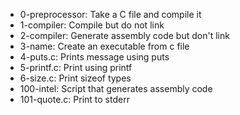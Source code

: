 - 0-preprocessor: Take a C file and compile it
- 1-compiler: Compile but do not link
- 2-compiler: Generate assembly code but don't link
- 3-name: Create an executable from c file
- 4-puts.c: Prints message using puts
- 5-printf.c: Print using printf
- 6-size.c: Print sizeof types
- 100-intel: Script that generates assembly code
- 101-quote.c: Print to stderr
